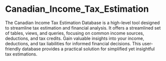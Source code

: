 # Canadian_Income_Tax_Estimation
 The Canadian Income Tax Estimation Database is a high-level tool designed to streamline tax estimation and financial analysis. It offers a streamlined set of tables, views, and queries, focusing on common income sources, deductions, and tax credits. Gain valuable insights into your income, deductions, and tax liabilities for informed financial decisions. This user-friendly database provides a practical solution for simplified yet insightful tax estimations.
